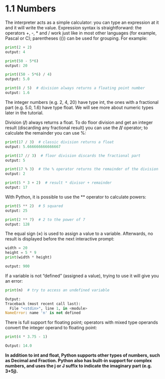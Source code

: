 # 1.1 Numbers

The interpreter acts as a simple calculator: you can type an expression at it and it will write the value. Expression syntax is straightforward: the operators +, -, * and / work just like in most other languages (for example, Pascal or C); parentheses (()) can be used for grouping. For example:
```python
print(2 + 2)
output: 4
```
```python
print(50 - 5*6)
output: 20
```
```python
print((50 - 5*6) / 4)
output: 5.0
```
```python
print(8 / 5)  # division always returns a floating point number
output: 1.6
```

The integer numbers (e.g. 2, 4, 20) have type int, the ones with a fractional part (e.g. 5.0, 1.6) have type float. We will see more about numeric types later in the tutorial.



Division (**/**) always returns a float. To do floor division and get an integer result (discarding any fractional result) you can use the **//** operator; to calculate the remainder you can use %:
```python
print(17 / 3)  # classic division returns a float
output: 5.666666666666667
```
```python
print(17 // 3)  # floor division discards the fractional part
output: 5
```
```python
print(17 % 3)  # the % operator returns the remainder of the division
output: 2
```
```python
print(5 * 3 + 2)  # result * divisor + remainder
output: 17
```


With Python, it is possible to use the ** operator to calculate powers:
```python
print(5 ** 2)  # 5 squared
output: 25
```
```python
print(2 ** 7)  # 2 to the power of 7
output: 128
```


The equal sign (**=**) is used to assign a value to a variable. Afterwards, no result is displayed before the next interactive prompt:
```python
width = 20
height = 5 * 9
print(width * height)

output: 900
```


If a variable is not “defined” (assigned a value), trying to use it will give you an error:
```python
print(n)  # try to access an undefined variable

Output:
Traceback (most recent call last):
  File "<stdin>", line 1, in <module>
NameError: name 'n' is not defined
```


There is full support for floating point; operators with mixed type operands convert the integer operand to floating point:
```python
print(4 * 3.75 - 1)

Output: 14.0
```


**In addition to int and float, Python supports other types of numbers, such as Decimal and Fraction. Python also has built-in support for complex numbers, and uses the j or J suffix to indicate the imaginary part (e.g. 3+5j).**
